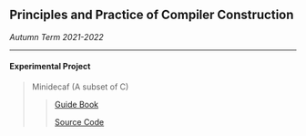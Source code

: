 ## Principles and Practice of Compiler Construction

*Autumn Term 2021-2022*

------

#### Experimental Project

> Minidecaf (A subset of C)
>
> > [Guide Book](https://decaf-lang.github.io/minidecaf-tutorial/)
> >
> > [Source Code](https://github.com/chenxz1111/Principles-and-Practice-of-Compiler-Construction)


